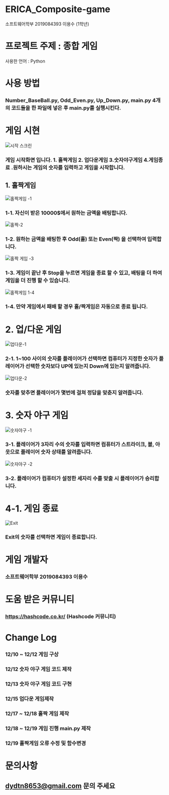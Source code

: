# ERICA_Composite-game
소프트웨어학부 2019084393 이용수 (1학년)

# 프로젝트 주제 : 종합 게임

사용한 언어 : Python

# 사용 방법

### Number_BaseBall.py, Odd_Even.py, Up_Down.py, main.py 4개의 코드들을 한 파일에 넣은 후 main.py를 실행시킨다.

# 게임 시현
![시작 스크린](https://user-images.githubusercontent.com/55014664/71159366-d9037300-2288-11ea-93d1-cb074932aaaa.PNG)


### 게임 시작화면 입니다. 1. 홀짝게임 2. 업다운게임 3.숫자야구게임 4.게임종료 .원하시는 게임의 숫자를 입력하고 게임을 시작합니다.


## 1. 홀짝게임 


![홀짝게임 -1](https://user-images.githubusercontent.com/55014664/71159499-17009700-2289-11ea-9eeb-942cb1aa8550.PNG)


### 1-1. 자신이 받은 10000$에서 원하는 금액을 배팅합니다.


![홀짝-2](https://user-images.githubusercontent.com/55014664/71159501-1831c400-2289-11ea-807e-85258a47e974.PNG)


### 1-2. 원하는 금액을 배팅한 후 Odd(홀) 또는 Even(짝) 을 선택하여 입력합니다.

![홀짝 게임 -3](https://user-images.githubusercontent.com/55014664/71159503-1962f100-2289-11ea-86c0-f97bb2b88cb7.PNG)


### 1-3. 게임이 끝난 후 Stop을 누르면 게임을 종료 할 수 있고, 배팅을 더 하여 게임을 더 진행 할 수 있습니다.


![홀짝게임 1-4](https://user-images.githubusercontent.com/55014664/71165077-91361900-2293-11ea-9f32-8629f6ca73a9.PNG)


### 1-4. 만약 게임에서 패배 할 경우 홀/짝게임은 자동으로 종료 됩니다.


# 2. 업/다운 게임


![업다운-1](https://user-images.githubusercontent.com/55014664/71159510-1c5de180-2289-11ea-90e4-a6089989f09a.PNG)


### 2-1. 1~100 사이의 숫자를 플레이어가 선택하면 컴퓨터가 지정한 숫자가 플레이어가 선택한 숫자보다 UP에 있는지 Down에 있는지 알려줍니다.

![업다운-2](https://user-images.githubusercontent.com/55014664/71159518-1ec03b80-2289-11ea-860e-d82b416bf5aa.PNG)


### 숫자를 맞추면 플레이어가 몇번에 걸쳐 정답을 맞춘지 알려줍니다.

# 3. 숫자 야구 게임

![숫자야구 -1](https://user-images.githubusercontent.com/55014664/71159522-21229580-2289-11ea-8763-3c013dcfb553.PNG)


### 3-1. 플레이어가 3자리 수의 숫자를 입력하면 컴퓨터가 스트라이크, 볼, 아웃으로 플레이어 숫자 상태를 알려줍니다.


![숫자야구 -2](https://user-images.githubusercontent.com/55014664/71159539-267fe000-2289-11ea-9487-b34ef464ab67.PNG)


### 3-2. 플레이어가 컴퓨터가 설정한 세자리 수를 맞출 시 플레이어가 승리합니다.


# 4-1. 게임 종료


![Exit](https://user-images.githubusercontent.com/55014664/71159547-28e23a00-2289-11ea-8521-1e0c0d1526df.PNG)


### Exit의 숫자를 선택하면 게임이 종료합니다.


# 게임 개발자

### 소프트웨어학부 2019084393 이용수

# 도움 받은 커뮤니티
### https://hashcode.co.kr/  (Hashcode 커뮤니티)

# Change Log

### 12/10 ~ 12/12 게임 구상

### 12/12 숫자 야구 게임 코드 제작

### 12/13 숫자 야구 게임 코드 구현

### 12/15 업다운 게임제작

### 12/17 ~ 12/18 홀짝 게임 제작

### 12/18 ~ 12/19 게임 진행 main.py 제작

### 12/19 홀짝게임 오류 수정 및 함수변경

# 문의사항

## dydtn8653@gmail.com  문의 주세요

